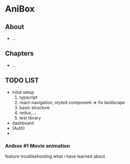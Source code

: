 # AniBox

## About

- ...

## Chapters

- ...

## TODO LIST

- intial setup
  1. typscript
  2. react-navigation, styled-component
     => fix landscape
  3. basic structure
  4. redux,...
  5. test library
- dashboard
- (Auth)
-

### Anibox #1 Movie animation

feature
troubleshooting
what i have learned about
